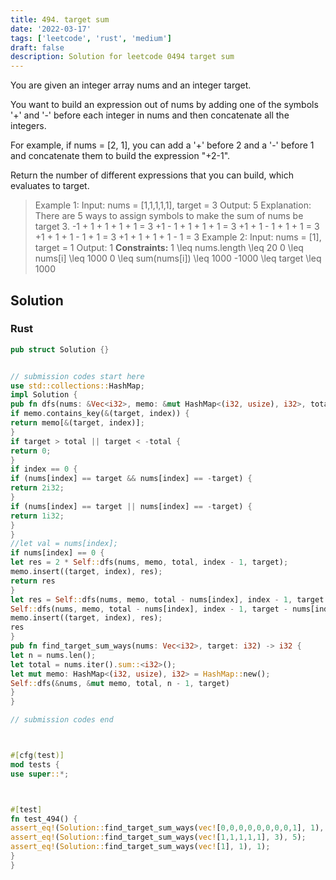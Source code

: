 ```yaml
---
title: 494. target sum
date: '2022-03-17'
tags: ['leetcode', 'rust', 'medium']
draft: false
description: Solution for leetcode 0494 target sum
---
```




You are given an integer array nums and an integer target.

You want to build an expression out of nums by adding one of the symbols '+' and '-' before each integer in nums and then concatenate all the integers.



For example, if nums <TeX>=</TeX> [2, 1], you can add a '+' before 2 and a '-' before 1 and concatenate them to build the expression "+2-1".



Return the number of different expressions that you can build, which evaluates to target.



>   Example 1:
>   Input: nums <TeX>=</TeX> [1,1,1,1,1], target <TeX>=</TeX> 3
>   Output: 5
>   Explanation: There are 5 ways to assign symbols to make the sum of nums be target 3.
>   -1 + 1 + 1 + 1 + 1 <TeX>=</TeX> 3
>   +1 - 1 + 1 + 1 + 1 <TeX>=</TeX> 3
>   +1 + 1 - 1 + 1 + 1 <TeX>=</TeX> 3
>   +1 + 1 + 1 - 1 + 1 <TeX>=</TeX> 3
>   +1 + 1 + 1 + 1 - 1 <TeX>=</TeX> 3
>   Example 2:
>   Input: nums <TeX>=</TeX> [1], target <TeX>=</TeX> 1
>   Output: 1
**Constraints:**
>   	1 <TeX>\leq</TeX> nums.length <TeX>\leq</TeX> 20
>   	0 <TeX>\leq</TeX> nums[i] <TeX>\leq</TeX> 1000
>   	0 <TeX>\leq</TeX> sum(nums[i]) <TeX>\leq</TeX> 1000
>   	-1000 <TeX>\leq</TeX> target <TeX>\leq</TeX> 1000


## Solution


### Rust
```rust
pub struct Solution {}


// submission codes start here
use std::collections::HashMap;
impl Solution {
pub fn dfs(nums: &Vec<i32>, memo: &mut HashMap<(i32, usize), i32>, total: i32, index: usize, target: i32) -> i32 {
if memo.contains_key(&(target, index)) {
return memo[&(target, index)];
}
if target > total || target < -total {
return 0;
}
if index == 0 {
if (nums[index] == target && nums[index] == -target) {
return 2i32;
}
if (nums[index] == target || nums[index] == -target) {
return 1i32;
}
}
//let val = nums[index];
if nums[index] == 0 {
let res = 2 * Self::dfs(nums, memo, total, index - 1, target);
memo.insert((target, index), res);
return res
}
let res = Self::dfs(nums, memo, total - nums[index], index - 1, target + nums[index]) +
Self::dfs(nums, memo, total - nums[index], index - 1, target - nums[index]);
memo.insert((target, index), res);
res
}
pub fn find_target_sum_ways(nums: Vec<i32>, target: i32) -> i32 {
let n = nums.len();
let total = nums.iter().sum::<i32>();
let mut memo: HashMap<(i32, usize), i32> = HashMap::new();
Self::dfs(&nums, &mut memo, total, n - 1, target)
}
}

// submission codes end



#[cfg(test)]
mod tests {
use super::*;



#[test]
fn test_494() {
assert_eq!(Solution::find_target_sum_ways(vec![0,0,0,0,0,0,0,0,1], 1), 256);
assert_eq!(Solution::find_target_sum_ways(vec![1,1,1,1,1], 3), 5);
assert_eq!(Solution::find_target_sum_ways(vec![1], 1), 1);
}
}

```
